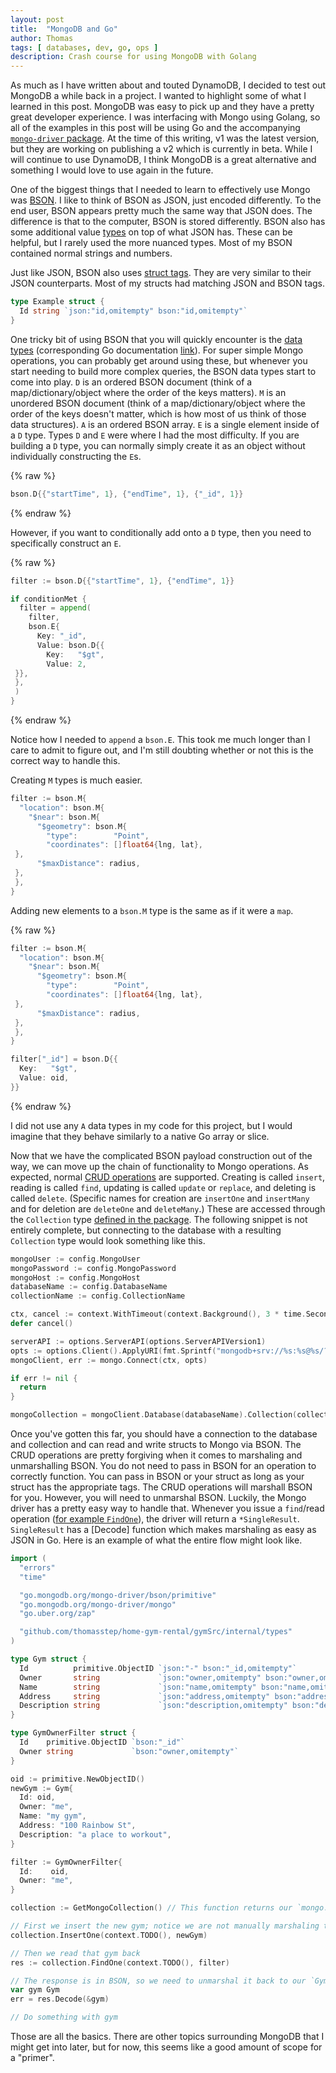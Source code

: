 ```yaml
---
layout: post
title:  "MongoDB and Go"
author: Thomas
tags: [ databases, dev, go, ops ]
description: Crash course for using MongoDB with Golang
---
```


As much as I have written about and touted DynamoDB, I decided to test out MongoDB a while back in a project. I wanted to highlight some of what I learned in this post. MongoDB was easy to pick up and they have a pretty great developer experience. I was interfacing with Mongo using Golang, so all of the examples in this post will be using Go and the accompanying [`mongo-driver` package](https://pkg.go.dev/go.mongodb.org/mongo-driver). At the time of this writing, v1 was the latest version, but they are working on publishing a v2 which is currently in beta. While I will continue to use DynamoDB, I think MongoDB is a great alternative and something I would love to use again in the future.

One of the biggest things that I needed to learn to effectively use Mongo was [BSON](https://www.mongodb.com/resources/basics/json-and-bson). I like to think of BSON as JSON, just encoded differently. To the end user, BSON appears pretty much the same way that JSON does. The difference is that to the computer, BSON is stored differently. BSON also has some additional value [types](https://www.mongodb.com/docs/manual/reference/bson-types/) on top of what JSON has. These can be helpful, but I rarely used the more nuanced types. Most of my BSON contained normal strings and numbers.

Just like JSON, BSON also uses [struct tags](https://www.mongodb.com/docs/drivers/go/current/usage-examples/struct-tagging/). They are very similar to their JSON counterparts. Most of my structs had matching JSON and BSON tags.

```go
type Example struct {
  Id string `json:"id,omitempty" bson:"id,omitempty"`
}
```

One tricky bit of using BSON that you will quickly encounter is the [data types](https://www.mongodb.com/docs/drivers/go/current/fundamentals/bson/) (corresponding Go documentation [link](https://pkg.go.dev/go.mongodb.org/mongo-driver@v1.17.1/bson)). For super simple Mongo operations, you can probably get around using these, but whenever you start needing to build more complex queries, the BSON data types start to come into play. `D` is an ordered BSON document (think of a map/dictionary/object where the order of the keys matters). `M` is an unordered BSON document (think of a map/dictionary/object where the order of the keys doesn't matter, which is how most of us think of those data structures). `A` is an ordered BSON array. `E` is a single element inside of a `D` type. Types `D` and `E` were where I had the most difficulty. If you are building a `D` type, you can normally simply create it as an object without individually constructing the `E`s.


{% raw %}
```go
bson.D{{"startTime", 1}, {"endTime", 1}, {"_id", 1}}
```
{% endraw %}

However, if you want to conditionally add onto a `D` type, then you need to specifically construct an `E`.


{% raw %}
```go
filter := bson.D{{"startTime", 1}, {"endTime", 1}}

if conditionMet {
  filter = append(
    filter,
    bson.E{
      Key: "_id",
      Value: bson.D{{
        Key:   "$gt",
        Value: 2,
 }},
 },
 )
}
```
{% endraw %}

Notice how I needed to `append` a `bson.E`. This took me much longer than I care to admit to figure out, and I'm still doubting whether or not this is the correct way to handle this.

Creating `M` types is much easier.

```go
filter := bson.M{
  "location": bson.M{
    "$near": bson.M{
      "$geometry": bson.M{
        "type":        "Point",
        "coordinates": []float64{lng, lat},
 },
      "$maxDistance": radius,
 },
 },
}
```

Adding new elements to a `bson.M` type is the same as if it were a `map`.


{% raw %}
```go
filter := bson.M{
  "location": bson.M{
    "$near": bson.M{
      "$geometry": bson.M{
        "type":        "Point",
        "coordinates": []float64{lng, lat},
 },
      "$maxDistance": radius,
 },
 },
}

filter["_id"] = bson.D{{
  Key:   "$gt",
  Value: oid,
}}
```
{% endraw %}

I did not use any `A` data types in my code for this project, but I would imagine that they behave similarly to a native Go array or slice.

Now that we have the complicated BSON payload construction out of the way, we can move up the chain of functionality to Mongo operations. As expected, normal [CRUD operations](https://www.mongodb.com/docs/manual/crud/) are supported. Creating is called `insert`, reading is called `find`, updating is called `update` or `replace`, and deleting is called `delete`. (Specific names for creation are `insertOne` and `insertMany` and for deletion are `deleteOne` and `deleteMany`.) These are accessed through the `Collection` type [defined in the package](https://pkg.go.dev/go.mongodb.org/mongo-driver@v1.17.1/mongo#Collection). The following snippet is not entirely complete, but connecting to the database with a resulting `Collection` type would look something like this.

```go
mongoUser := config.MongoUser
mongoPassword := config.MongoPassword
mongoHost := config.MongoHost
databaseName := config.DatabaseName
collectionName := config.CollectionName

ctx, cancel := context.WithTimeout(context.Background(), 3 * time.Second)
defer cancel()

serverAPI := options.ServerAPI(options.ServerAPIVersion1)
opts := options.Client().ApplyURI(fmt.Sprintf("mongodb+srv://%s:%s@%s/?retryWrites=true&w=majority", mongoUser, mongoPassword, mongoHost)).SetServerAPIOptions(serverAPI)
mongoClient, err := mongo.Connect(ctx, opts)

if err != nil {
  return
}

mongoCollection = mongoClient.Database(databaseName).Collection(collectionName)
```

Once you've gotten this far, you should have a connection to the database and collection and can read and write structs to Mongo via BSON. The CRUD operations are pretty forgiving when it comes to marshaling and unmarshalling BSON. You do not need to pass in BSON for an operation to correctly function. You can pass in BSON or your struct as long as your struct has the appropriate tags. The CRUD operations will marshall BSON for you. However, you will need to unmarshal BSON. Luckily, the Mongo driver has a pretty easy way to handle that. Whenever you issue a `find`/read operation ([for example `FindOne`](https://pkg.go.dev/go.mongodb.org/mongo-driver@v1.17.1/mongo#Collection.FindOne)), the driver will return a `*SingleResult`. `SingleResult` has a [Decode] function which makes marshaling as easy as JSON in Go. Here is an example of what the entire flow might look like.

```go
import (
  "errors"
  "time"

  "go.mongodb.org/mongo-driver/bson/primitive"
  "go.mongodb.org/mongo-driver/mongo"
  "go.uber.org/zap"

  "github.com/thomasstep/home-gym-rental/gymSrc/internal/types"
)

type Gym struct {
  Id          primitive.ObjectID `json:"-" bson:"_id,omitempty"`
  Owner       string             `json:"owner,omitempty" bson:"owner,omitempty"`
  Name        string             `json:"name,omitempty" bson:"name,omitempty"`
  Address     string             `json:"address,omitempty" bson:"address,omitempty"`
  Description string             `json:"description,omitempty" bson:"description,omitempty"`
}

type GymOwnerFilter struct {
  Id    primitive.ObjectID `bson:"_id"`
  Owner string             `bson:"owner,omitempty"`
}

oid := primitive.NewObjectID()
newGym := Gym{
  Id: oid,
  Owner: "me",
  Name: "my gym",
  Address: "100 Rainbow St",
  Description: "a place to workout",
}

filter := GymOwnerFilter{
  Id:    oid,
  Owner: "me",
}

collection := GetMongoCollection() // This function returns our `mongo.Collection`

// First we insert the new gym; notice we are not manually marshaling to BSON
collection.InsertOne(context.TODO(), newGym)

// Then we read that gym back
res := collection.FindOne(context.TODO(), filter)

// The response is in BSON, so we need to unmarshal it back to our `Gym` type
var gym Gym
err = res.Decode(&gym)

// Do something with gym
```

Those are all the basics. There are other topics surrounding MongoDB that I might get into later, but for now, this seems like a good amount of scope for a "primer".
